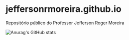 # jeffersonrmoreira.github.io

Repositório público do Professor Jefferson Roger Moreira

![Anurag's GitHub stats](https://github-readme-stats.vercel.app/api?username=jeffersonrmoreira&show_icons=true&theme=radical)

